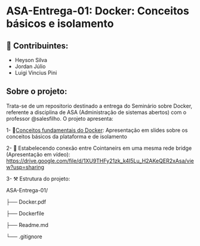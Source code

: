 # ASA-Entrega-01: Docker: Conceitos básicos e isolamento

## 🤝 Contribuintes:
- Heyson Silva 
- Jordan Júlio
- Luigi Vincius Pini 

## Sobre o projeto:
  Trata-se de um repositorio destinado a entrega do Seminário sobre Docker, referente a disciplina de ASA (Administração de sistemas abertos) com o professor @salesfilho. O projeto apresenta: 
  
 1- 🐳[Conceitos fundamentais do Docker](./Docker.pdf):
       Apresentação em slides sobre os conceitos básicos da plataforma e de isolamento
       
2- 🔗 Estabelecendo conexão entre Cointaneirs em uma mesma rede bridge (Apresentação em vídeo): 
https://drive.google.com/file/d/1XU9THFy21zk_k4I5Lu_H2AKeQER2xAsa/view?usp=sharing

3- ⚒️ Estrutura do projeto:

ASA-Entrega-01/

├── Docker.pdf

├── Dockerfile

├── Readme.md

└── .gitignore

